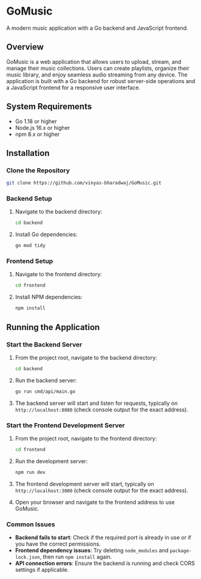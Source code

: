 # GoMusic

A modern music application with a Go backend and JavaScript frontend.

## Overview

GoMusic is a web application that allows users to upload, stream, and manage their music collections. Users can create playlists, organize their music library, and enjoy seamless audio streaming from any device. The application is built with a Go backend for robust server-side operations and a JavaScript frontend for a responsive user interface.

## System Requirements

- Go 1.18 or higher
- Node.js 16.x or higher
- npm 8.x or higher

## Installation

### Clone the Repository

```bash
git clone https://github.com/vinyas-bharadwaj/GoMusic.git
```

### Backend Setup

1. Navigate to the backend directory:
   ```bash
   cd backend
   ```

2. Install Go dependencies:
   ```bash
   go mod tidy
   ```

### Frontend Setup

1. Navigate to the frontend directory:
   ```bash
   cd frontend
   ```

2. Install NPM dependencies:
   ```bash
   npm install
   ```

## Running the Application

### Start the Backend Server

1. From the project root, navigate to the backend directory:
   ```bash
   cd backend
   ```

2. Run the backend server:
   ```bash
   go run cmd/api/main.go
   ```

3. The backend server will start and listen for requests, typically on `http://localhost:8080` (check console output for the exact address).

### Start the Frontend Development Server

1. From the project root, navigate to the frontend directory:
   ```bash
   cd frontend
   ```

2. Run the development server:
   ```bash
   npm run dev
   ```

3. The frontend development server will start, typically on `http://localhost:3000` (check console output for the exact address).

4. Open your browser and navigate to the frontend address to use GoMusic.



### Common Issues

- **Backend fails to start**: Check if the required port is already in use or if you have the correct permissions.
- **Frontend dependency issues**: Try deleting `node_modules` and `package-lock.json`, then run `npm install` again.
- **API connection errors**: Ensure the backend is running and check CORS settings if applicable.
